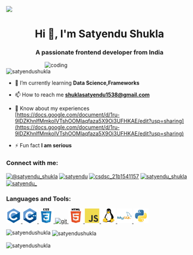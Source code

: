 <img src="https://media.licdn.com/dms/image/D4D16AQH5nTT-ggoTdA/profile-displaybackgroundimage-shrink_350_1400/0/1690711643442?e=1704326400&v=beta&t=jukGuGm2mViSyoQ1iGzd5dWr78q5PDlKuIky3Dgpd-A">
<h1 align="center">Hi 👋, I'm Satyendu Shukla</h1>
<h3 align="center">A passionate frontend developer from India</h3>
<img align="right" alt="coding" width="400" src="https://camo.githubusercontent.com/cae12fddd9d6982901d82580bdf321d81fb299141098ca1c2d4891870827bf17/68747470733a2f2f6d69726f2e6d656469756d2e636f6d2f6d61782f313336302f302a37513379765349765f7430696f4a2d5a2e676966">

<p align="left"> <img src="https://komarev.com/ghpvc/?username=satyendushukla&label=Profile%20views&color=0e75b6&style=flat" alt="satyendushukla" /> </p>

- 🌱 I’m currently learning **Data Science,Frameworks**

- 📫 How to reach me **shuklasatyendu1538@gmail.com**

- 📄 Know about my experiences [https://docs.google.com/document/d/1ru-9lDZKhnlfMmkoIVTshOOMlaqfaza5X9Oi3UFHKAE/edit?usp=sharing](https://docs.google.com/document/d/1ru-9lDZKhnlfMmkoIVTshOOMlaqfaza5X9Oi3UFHKAE/edit?usp=sharing)

- ⚡ Fun fact **I am serious**

<h3 align="left">Connect with me:</h3>
<p align="left">
<a href="https://twitter.com/@satyendu_shukla" target="blank"><img align="center" src="https://raw.githubusercontent.com/rahuldkjain/github-profile-readme-generator/master/src/images/icons/Social/twitter.svg" alt="@satyendu_shukla" height="30" width="40" /></a>
<a href="https://linkedin.com/in/satyendu" target="blank"><img align="center" src="https://raw.githubusercontent.com/rahuldkjain/github-profile-readme-generator/master/src/images/icons/Social/linked-in-alt.svg" alt="satyendu" height="30" width="40" /></a>
<a href="https://www.hackerrank.com/csdsc_21b1541157" target="blank"><img align="center" src="https://raw.githubusercontent.com/rahuldkjain/github-profile-readme-generator/master/src/images/icons/Social/hackerrank.svg" alt="csdsc_21b1541157" height="30" width="40" /></a>
<a href="https://www.leetcode.com/satyendu_shukla" target="blank"><img align="center" src="https://raw.githubusercontent.com/rahuldkjain/github-profile-readme-generator/master/src/images/icons/Social/leet-code.svg" alt="satyendu_shukla" height="30" width="40" /></a>
<a href="https://auth.geeksforgeeks.org/user/satyendu_" target="blank"><img align="center" src="https://raw.githubusercontent.com/rahuldkjain/github-profile-readme-generator/master/src/images/icons/Social/geeks-for-geeks.svg" alt="satyendu_" height="30" width="40" /></a>
</p>

<h3 align="left">Languages and Tools:</h3>
<p align="left"> <a href="https://www.cprogramming.com/" target="_blank" rel="noreferrer"> <img src="https://raw.githubusercontent.com/devicons/devicon/master/icons/c/c-original.svg" alt="c" width="40" height="40"/> </a> <a href="https://www.w3schools.com/cpp/" target="_blank" rel="noreferrer"> <img src="https://raw.githubusercontent.com/devicons/devicon/master/icons/cplusplus/cplusplus-original.svg" alt="cplusplus" width="40" height="40"/> </a> <a href="https://www.w3schools.com/css/" target="_blank" rel="noreferrer"> <img src="https://raw.githubusercontent.com/devicons/devicon/master/icons/css3/css3-original-wordmark.svg" alt="css3" width="40" height="40"/> </a> <a href="https://git-scm.com/" target="_blank" rel="noreferrer"> <img src="https://www.vectorlogo.zone/logos/git-scm/git-scm-icon.svg" alt="git" width="40" height="40"/> </a> <a href="https://www.w3.org/html/" target="_blank" rel="noreferrer"> <img src="https://raw.githubusercontent.com/devicons/devicon/master/icons/html5/html5-original-wordmark.svg" alt="html5" width="40" height="40"/> </a> <a href="https://developer.mozilla.org/en-US/docs/Web/JavaScript" target="_blank" rel="noreferrer"> <img src="https://raw.githubusercontent.com/devicons/devicon/master/icons/javascript/javascript-original.svg" alt="javascript" width="40" height="40"/> </a> <a href="https://www.linux.org/" target="_blank" rel="noreferrer"> <img src="https://raw.githubusercontent.com/devicons/devicon/master/icons/linux/linux-original.svg" alt="linux" width="40" height="40"/> </a> <a href="https://www.mysql.com/" target="_blank" rel="noreferrer"> <img src="https://raw.githubusercontent.com/devicons/devicon/master/icons/mysql/mysql-original-wordmark.svg" alt="mysql" width="40" height="40"/> </a> <a href="https://www.python.org" target="_blank" rel="noreferrer"> <img src="https://raw.githubusercontent.com/devicons/devicon/master/icons/python/python-original.svg" alt="python" width="40" height="40"/> </a> </p>

<p><img align="left" src="https://github-readme-stats.vercel.app/api/top-langs?username=satyendushukla&show_icons=true&locale=en&layout=compact" alt="satyendushukla" /></p>

<p>&nbsp;<img align="center" src="https://github-readme-stats.vercel.app/api?username=satyendushukla&show_icons=true&locale=en" alt="satyendushukla" /></p>

<p><img align="center" src="https://github-readme-streak-stats.herokuapp.com/?user=satyendushukla&" alt="satyendushukla" /></p>
